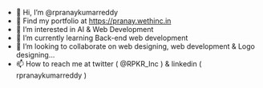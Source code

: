- 👋 Hi, I’m @rpranaykumarreddy
- 🚀 Find my portfolio at https://pranay.wethinc.in 
- 👀 I’m interested in AI & Web Development 
- 🌱 I’m currently learning Back-end web development
- 💞️ I’m looking to collaborate on web designing, web development & Logo designing...
- 📫 How to reach me at twitter ( @RPKR_Inc ) & linkedin ( rpranaykumarreddy )

<!---
rpranaykumarreddy/rpranaykumarreddy is a ✨ special ✨ repository because its `README.md` (this file) appears on your GitHub profile.
You can click the Preview link to take a look at your changes.
--->
